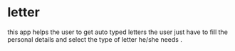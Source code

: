 # letter
this app helps the user to get auto typed letters the user just have to fill the personal details 
and select the type of letter he/she needs .
